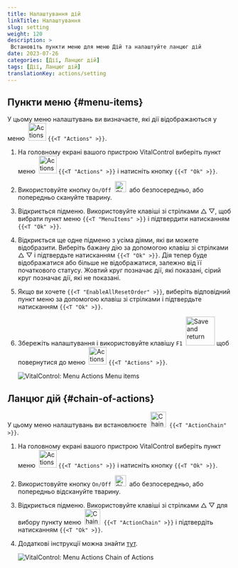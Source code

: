 ```yaml
---
title: Налаштування дій
linkTitle: Налаштування
slug: setting
weight: 120
description: >
 Встановіть пункти меню для меню Дій та налаштуйте ланцюг дій
date: 2023-07-26
categories: [Дії, Ланцюг дій]
tags: [Дії, Ланцюг дій]
translationKey: actions/setting
---
```

## Пункти меню {#menu-items}

У цьому меню налаштувань ви визначаєте, які дії відображаються у меню &nbsp;<img src="/icons/actions.svg" width="40" align="bottom" alt="Actions" /> `{{<T "Actions" >}}`.

1. На головному екрані вашого пристрою VitalControl виберіть пункт меню &nbsp;<img src="/icons/actions.svg" width="40" align="bottom" alt="Actions" /> `{{<T "Actions" >}}` і натисніть кнопку `{{<T "Ok" >}}`.

2. Використовуйте кнопку `On/Off` &nbsp;<img src="/icons/gear.svg" width="25" align="bottom" alt="Chain of actions" />&nbsp; або безпосередньо, або попередньо скануйте тварину.

3. Відкриється підменю. Використовуйте клавіші зі стрілками △ ▽, щоб вибрати пункт меню `{{<T "MenuItems" >}}` і підтвердити натисканням `{{<T "Ok" >}}`.

4. Відкриється ще одне підменю з усіма діями, які ви можете відобразити. Виберіть бажану дію за допомогою клавіш зі стрілками △ ▽ і підтвердьте натисканням `{{<T "Ok" >}}`. Дія тепер буде відображатися або більше не відображатися, залежно від її початкового статусу. Жовтий круг позначає дії, які показані, сірий круг позначає дії, які не показані.

5. Якщо ви хочете `{{<T "EnableAllResetOrder" >}}`, виберіть відповідний пункт меню за допомогою клавіш зі стрілками і підтвердьте натисканням `{{<T "Ok" >}}`.

6. Збережіть налаштування і використовуйте клавішу `F1` &nbsp;<img src="/icons/footer/save_exit.svg" width="65" align="bottom" alt="Save and return" /> щоб повернутися до меню &nbsp;<img src="/icons/actions.svg" width="40" align="bottom" alt="Actions" /> `{{<T "Actions" >}}`.

    ![VitalControl: Menu Actions Menu items](../images/menu.png "Menu items")

## Ланцюг дій {#chain-of-actions}

У цьому меню налаштувань ви встановлюєте &nbsp;<img src="/icons/actions/action-chain.svg" width="35" align="bottom" alt="Chain of actions" />&nbsp; `{{<T "ActionChain" >}}`.


1. На головному екрані вашого пристрою VitalControl виберіть пункт меню &nbsp;<img src="/icons/actions.svg" width="40" align="bottom" alt="Actions" /> `{{<T "Actions" >}}` і натисніть кнопку `{{<T "Ok" >}}`.

2. Використовуйте кнопку `On/Off` &nbsp;<img src="/icons/gear.svg" width="25" align="bottom" alt="Chain of actions" />&nbsp; або безпосередньо, або попередньо відскануйте тварину.

3. Відкриється підменю. Використовуйте клавіші зі стрілками △ ▽ для вибору пункту меню &nbsp;<img src="/icons/actions/action-chain.svg" width="35" align="bottom" alt="Chain of actions" />&nbsp; `{{<T "ActionChain" >}}` і підтвердіть натисканням `{{<T "Ok" >}}`.

4. Додаткові інструкції можна знайти [тут](/uk/docs/chain-of-actions/#set-chain-of-actions).

    ![VitalControl: Menu Actions Chain of Actions](../images/chainofactions.png "Chain of Actions")

